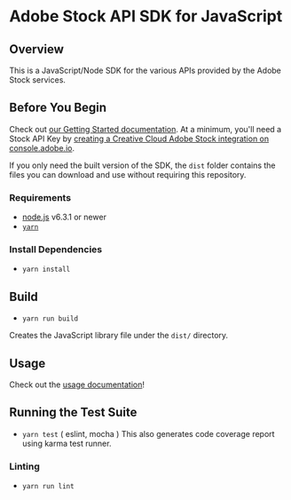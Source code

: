 # Adobe Stock API SDK for JavaScript

## Overview
This is a JavaScript/Node SDK for the various APIs provided by the Adobe Stock services.

## Before You Begin
Check out [our Getting Started documentation](https://www.adobe.io/apis/creativecloud/stock/docs.html). At a minimum, you'll need a Stock API Key by [creating a Creative Cloud Adobe Stock integration on console.adobe.io](https://console.adobe.io/integrations/new).

If you only need the built version of the SDK, the `dist` folder contains the files you can download and use without requiring this repository.

### Requirements

- [node.js](https://nodejs.org) v6.3.1 or newer
- [`yarn`](https://yarnpkg.com/en/docs/install)

### Install Dependencies
- `yarn install`

## Build
- `yarn run build`

Creates the JavaScript library file under the `dist/` directory.

## Usage
Check out the [usage documentation](USAGE.md)!

## Running the Test Suite
- `yarn test` ( eslint, mocha )
This also generates code coverage report using karma test runner.

### Linting
- `yarn run lint`
